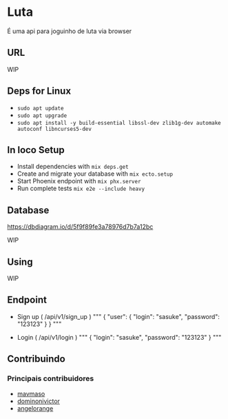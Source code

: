 Luta
=======
 É uma api para joguinho de luta via browser

## URL ##

  WIP

## Deps for Linux

- `sudo apt update`
- `sudo apt upgrade`
- `sudo apt install -y build-essential libssl-dev zlib1g-dev automake autoconf libncurses5-dev`

## In loco Setup

- Install dependencies with `mix deps.get`
- Create and migrate your database with `mix ecto.setup`
- Start Phoenix endpoint with `mix phx.server`
- Run complete tests `mix e2e --include heavy`

## Database
 https://dbdiagram.io/d/5f9f89fe3a78976d7b7a12bc

 WIP

## Using

 WIP

## Endpoint

 - Sign up ( /api/v1/sign_up )
 """
 {
	"user": {
		"login": "sasuke",
		"password": "123123"
	}
 }
 """

 - Login ( /api/v1/login )
 """
  {
	"login": "sasuke",
	"password": "123123"
  }
  """

## Contribuindo


### Principais contribuidores
 - [mavmaso](https://github.com/mavmaso)
 - [dominonivictor](https://github.com/dominonivictor)
 - [angelorange](https://github.com/angelorange)
